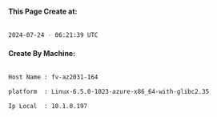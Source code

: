 
   
#### This Page Create at:

```bash

2024-07-24 - 06:21:39 UTC

```

#### Create By Machine:

```bash

Host Name : fv-az2031-164

platform  : Linux-6.5.0-1023-azure-x86_64-with-glibc2.35

Ip Local  : 10.1.0.197

```

